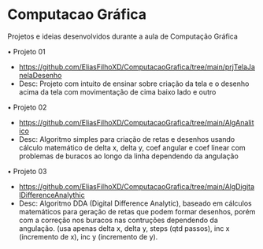 # Computacao Gráfica
Projetos e ideias desenvolvidos durante a aula de Computação Gráfica

• Projeto 01
- https://github.com/EliasFilhoXD/ComputacaoGrafica/tree/main/prjTelaJanelaDesenho
- Desc: Projeto com intuito de ensinar sobre criação da tela e o desenho acima da tela com movimentação de cima baixo lado e outro

• Projeto 02
- https://github.com/EliasFilhoXD/ComputacaoGrafica/tree/main/AlgAnalitico
- Desc: Algoritmo simples para criação de retas e desenhos usando cálculo matemático de delta x, delta y, coef angular e coef linear com problemas de buracos ao longo da linha dependendo da angulação

• Projeto 03
- https://github.com/EliasFilhoXD/ComputacaoGrafica/tree/main/AlgDigitalDifferenceAnalythic
- Desc: Algoritmo DDA (Digital Difference Analytic), baseado em cálculos matemáticos para geração de retas que podem formar desenhos, porém com a correção nos buracos nas contruções dependendo da angulação. (usa apenas delta x, delta y, steps (qtd passos), inc x (incremento de x), inc y (incremento de y).
